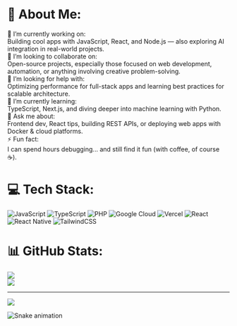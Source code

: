 # 💫 About Me:
🔭 I’m currently working on:  <br>Building cool apps with JavaScript, React, and Node.js — also exploring AI integration in real-world projects.<br>👯 I’m looking to collaborate on:  <br>Open-source projects, especially those focused on web development, automation, or anything involving creative problem-solving.<br>🤝 I’m looking for help with:  <br>Optimizing performance for full-stack apps and learning best practices for scalable architecture.<br>🌱 I’m currently learning:  <br>TypeScript, Next.js, and diving deeper into machine learning with Python.<br>💬 Ask me about:  <br>Frontend dev, React tips, building REST APIs, or deploying web apps with Docker & cloud platforms.<br>⚡ Fun fact:  <br>I can spend hours debugging... and still find it fun (with coffee, of course ☕).<br>


# 💻 Tech Stack:
![JavaScript](https://img.shields.io/badge/javascript-%23323330.svg?style=for-the-badge&logo=javascript&logoColor=%23F7DF1E) ![TypeScript](https://img.shields.io/badge/typescript-%23007ACC.svg?style=for-the-badge&logo=typescript&logoColor=white) ![PHP](https://img.shields.io/badge/php-%23777BB4.svg?style=for-the-badge&logo=php&logoColor=white) ![Google Cloud](https://img.shields.io/badge/GoogleCloud-%234285F4.svg?style=for-the-badge&logo=google-cloud&logoColor=white) ![Vercel](https://img.shields.io/badge/vercel-%23000000.svg?style=for-the-badge&logo=vercel&logoColor=white) ![React](https://img.shields.io/badge/react-%2320232a.svg?style=for-the-badge&logo=react&logoColor=%2361DAFB) ![React Native](https://img.shields.io/badge/react_native-%2320232a.svg?style=for-the-badge&logo=react&logoColor=%2361DAFB) ![TailwindCSS](https://img.shields.io/badge/tailwindcss-%2338B2AC.svg?style=for-the-badge&logo=tailwind-css&logoColor=white)
# 📊 GitHub Stats:
![](https://github-readme-stats.vercel.app/api?username=fathuur7&theme=highcontrast&hide_border=false&include_all_commits=true&count_private=false)<br/>
![](https://nirzak-streak-stats.vercel.app/?user=fathuur7&theme=highcontrast&hide_border=false)<br/>


---
[![](https://visitcount.itsvg.in/api?id=fathuur7&icon=0&color=0)](https://visitcount.itsvg.in)

<img src="https://raw.githubusercontent.com/maurodesouza/maurodesouza/output/snake.svg" alt="Snake animation" />



